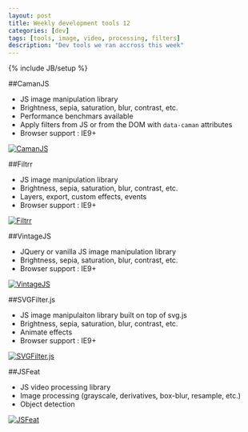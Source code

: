 ```yaml
---
layout: post
title: Weekly development tools 12
categories: [dev]
tags: [tools, image, video, processing, filters]
description: "Dev tools we ran accross this week"
---
```

{% include JB/setup %}

##CamanJS
- JS image manipulation library 
- Brightness, sepia, saturation, blur, contrast, etc.
- Performance benchmars available
- Apply filters from JS or from the DOM with ```data-caman``` attributes
- Browser support : IE9+

[![CamanJS](http://haveidols.com/grabs/Screen%20Shot%202014-09-01%20at%2011.59.43.png)](http://camanjs.com/examples)

##Filtrr
- JS image manipulation library 
- Brightness, sepia, saturation, blur, contrast, etc.
- Layers, export, custom effects, events
- Browser support : IE9+

[![Filtrr](http://haveidols.com/grabs/Screen%20Shot%202014-09-01%20at%2012.09.20.png)](http://alexmic.net/filtrr)

##VintageJS
- JQuery or vanilla JS image manipulation library
- Brightness, sepia, saturation, blur, contrast, etc.
- Browser support : IE9+

[![VintageJS](http://haveidols.com/grabs/Screen%20Shot%202014-09-01%20at%2012.07.18.png)](http://rendro.github.io/vintageJS)

##SVGFilter.js
- JS image manipulaiton library built on top of svg.js
- Brightness, sepia, saturation, blur, contrast, etc.
- Animate effects
- Browser support : IE9+

[![SVGFilter.js](http://haveidols.com/grabs/Screen%20Shot%202014-09-01%20at%2011.35.49.png)](https://github.com/wout/svg.filter.js)


##JSFeat
- JS video processing library
- Image processing (grayscale, derivatives, box-blur, resample, etc.)
- Object detection

[![JSFeat](http://haveidols.com/grabs/Screen%20Shot%202014-09-01%20at%2011.57.44.png)](https://github.com/inspirit/jsfeat)